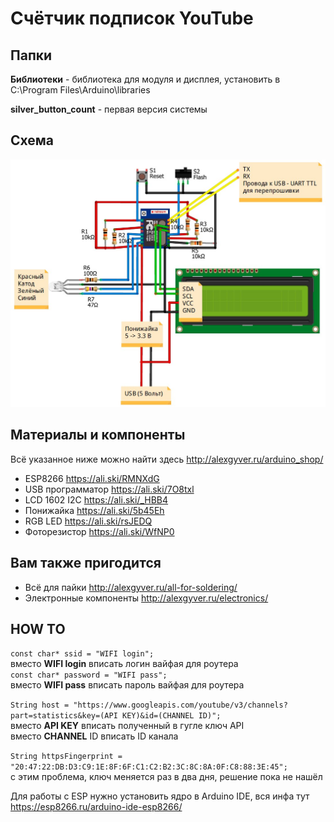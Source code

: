 # Счётчик подписок YouTube

## Папки

**Библиотеки** - библиотека для модуля и дисплея, установить в C:\Program Files\Arduino\libraries
  
**silver_button_count** - первая версия системы

## Схема
![СХЕМА](https://github.com/AlexGyver/YT_Subscribe_counter/blob/master/scheme.jpg)

##  Материалы и компоненты
Всё указанное ниже можно найти здесь
http://alexgyver.ru/arduino_shop/

* ESP8266 https://ali.ski/RMNXdG
* USB программатор https://ali.ski/7O8txl
* LCD 1602 I2C https://ali.ski/_HBB4
* Понижайка https://ali.ski/5b45Eh
* RGB LED https://ali.ski/rsJEDQ
* Фоторезистор https://ali.ski/WfNP0

## Вам также пригодится 
* Всё для пайки http://alexgyver.ru/all-for-soldering/
* Электронные компоненты http://alexgyver.ru/electronics/

## HOW TO

`const char* ssid = "WIFI login";`  
вместо **WIFI login** вписать логин вайфая для роутера  
`const char* password = "WIFI pass";`  
вместо **WIFI pass** вписать пароль вайфая для роутера  

`String host = "https://www.googleapis.com/youtube/v3/channels?part=statistics&key=(API KEY)&id=(CHANNEL ID)";`  
вместо **API KEY** вписать полученный в гугле ключ API  
вместо **CHANNEL** ID вписать ID канала  

`String httpsFingerprint = "20:47:22:DB:D3:C9:1E:8F:6F:C1:C2:B2:3C:8C:8A:0F:C8:88:3E:45";`  
с этим проблема, ключ меняется раз в два дня, решение пока не нашёл  

Для работы с ESP нужно установить ядро в Arduino IDE, вся инфа тут https://esp8266.ru/arduino-ide-esp8266/  